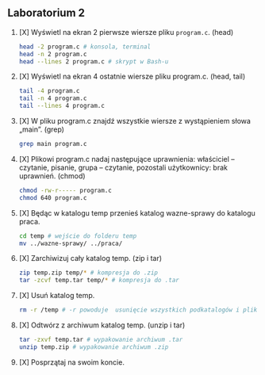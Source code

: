 ## Laboratorium 2

1. [X] Wyświetl na ekran 2 pierwsze wiersze pliku `program.c`. (head)

    ```sh
    head -2 program.c # konsola, terminal
    head -n 2 program.c
    head --lines 2 program.c # skrypt w Bash-u
    ```

1. [X] Wyświetl na ekran 4 ostatnie wiersze pliku program.c. (head, tail)

    ```sh
    tail -4 program.c
    tail -n 4 program.c
    tail --lines 4 program.c
    ```

1. [X] W pliku program.c znajdź wszystkie wiersze z wystąpieniem słowa „main”. (grep)

    ```sh
    grep main program.c
    ```

1. [X] Plikowi program.c nadaj następujące uprawnienia: właściciel – czytanie, pisanie, grupa – czytanie, pozostali użytkownicy: brak uprawnień. (chmod)

    ```sh
    chmod -rw-r----- program.c
    chmod 640 program.c
    ```

1. [X] Będąc w katalogu temp przenieś katalog wazne-sprawy do katalogu praca.

    ```sh
    cd temp # wejście do folderu temp
    mv ../wazne-sprawy/ ../praca/
    ```

1. [X] Zarchiwizuj cały katalog temp. (zip i tar)

    ```sh
    zip temp.zip temp/* # kompresja do .zip
    tar -zcvf temp.tar temp/* # kompresja do .tar
    ```


1. [X] Usuń katalog temp.

    ```sh
    rm -r /temp # -r powoduje  usunięcie wszystkich podkatalogów i plików
    ```
1. [X] Odtwórz z archiwum katalog temp. (unzip i tar)

    ```sh
    tar -zxvf temp.tar # wypakowanie archiwum .tar
    unzip temp.zip # wypakowanie archiwum .zip
    ```
1. [X] Posprzątaj na swoim koncie.